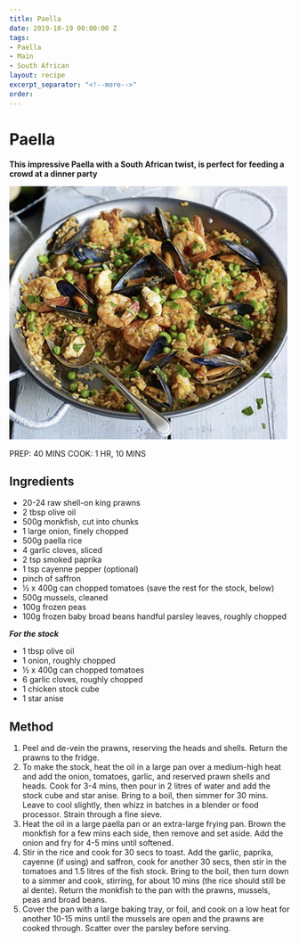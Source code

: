 ```yaml
---
title: Paella
date: 2019-10-19 00:00:00 Z
tags:
- Paella
- Main
- South African
layout: recipe
excerpt_separator: "<!--more-->"
order:
---
```


# Paella

**This impressive Paella with a South African twist, is perfect for feeding a crowd at a dinner party**
<!--more-->

[![Paella](/_uploads/paella.png)](/_uploads/paella.png)

PREP: 40 MINS
COOK: 1 HR, 10 MINS

## Ingredients
- 20-24 raw shell-on king prawns
- 2 tbsp olive oil
- 500g monkfish, cut into chunks
- 1 large onion, finely chopped
- 500g paella rice
- 4 garlic cloves, sliced
- 2 tsp smoked paprika
- 1 tsp cayenne pepper (optional)
- pinch of saffron
- ½ x 400g can chopped tomatoes (save the rest for the stock, below)
- 500g mussels, cleaned
- 100g frozen peas
- 100g frozen baby broad beans handful parsley leaves, roughly chopped

_**For the stock**_
- 1 tbsp olive oil
- 1 onion, roughly chopped
- ½ x 400g can chopped tomatoes
- 6 garlic cloves, roughly chopped
- 1 chicken stock cube
- 1 star anise



## Method
1. Peel and de-vein the prawns, reserving the heads and shells. Return the prawns to the fridge.
2. To make the stock, heat the oil in a large pan over a medium-high heat and add the onion, tomatoes, garlic, and reserved prawn shells and heads. Cook for 3-4 mins, then pour in 2 litres of water and add the stock cube and star anise. Bring to a boil, then simmer for 30 mins. Leave to cool slightly, then whizz in batches in a blender or food processor. Strain through a fine sieve.
3. Heat the oil in a large paella pan or an extra-large frying pan. Brown the monkfish for a few mins each side, then remove and set aside. Add the onion and fry for 4-5 mins until softened.
4. Stir in the rice and cook for 30 secs to toast. Add the garlic, paprika, cayenne (if using) and saffron, cook for another 30 secs, then stir in the tomatoes and 1.5 litres of the fish stock. Bring to the boil, then turn down to a simmer and cook, stirring, for about 10 mins (the rice should still be al dente). Return the monkfish to the pan with the prawns, mussels, peas and broad beans.
5. Cover the pan with a large baking tray, or foil, and cook on a low heat for another 10-15 mins until the mussels are open and the prawns are cooked through. Scatter over the parsley before serving.
